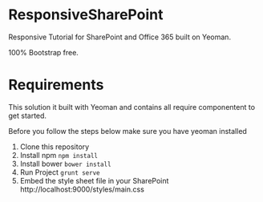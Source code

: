 # ResponsiveSharePoint
Responsive Tutorial for SharePoint and Office 365 built on Yeoman.

100% Bootstrap free.

# Requirements
This solution it built with Yeoman and contains all require componentent to get started.

Before you follow the steps below make sure you have yeoman installed

1. Clone this repository
2. Install npm
``` npm install ```
3. Install bower
``` bower install ```
4. Run Project
``` grunt serve ```
5. Embed the style sheet file in your SharePoint
http://localhost:9000/styles/main.css


